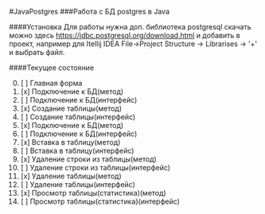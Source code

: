 #JavaPostgres
###Работа с БД postgres в Java

####Установка
Для работы нужна доп. библиотека postgresql скачать можно здесь https://jdbc.postgresql.org/download.html
и добавить в проект, например для Itellij IDEA
File->Project Structure -> Librarises -> '+'
и выбрать файл. 

####Текущее состояние

0. [ ] Главная форма 
1. [x] Подключение к БД(метод)
2. [ ] Подключение к БД(интерфейс)
3. [x] Создание таблицы(метод)
4. [ ] Создание таблицы(интерфейс)
5. [x] Подключение к БД(метод)
6. [ ] Подключение к БД(интерфейс)
7. [x] Вставка в таблицу(метод)
8. [ ] Вставка в таблицу(интерфейс)
9. [x] Удаление строки из таблицы(метод)
10. [ ] Удаление строки из таблицы(интерфейс)
11. [x] Удаление  таблицы(метод)
12. [ ] Удаление таблицы(интерфейс)
13. [x] Просмотр таблицы(статистика)(метод)
14. [ ] Просмотр таблицы(статистика)(интерфейс)